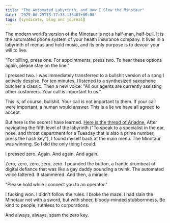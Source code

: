 ```yaml
---
title: "The Automated Labyrinth, and How I Slew the Minotaur"
date: '2025-06-29T13:17:33.130401+00:00'
tags: [syndicate, blog and journal]
---
```


The modern world’s version of the Minotaur is not a half-man, half-bull. It is the automated phone system of your health insurance company. It lives in a labyrinth of menus and hold music, and its only purpose is to devour your will to live.

"For billing, press one. For appointments, press two. To hear these options again, please stay on the line."

I pressed two. I was immediately transferred to a bullshit version of a song I actively despise. For ten minutes, I listened to a synthesized saxophone butcher a classic. Then a new voice: "All our agents are currently assisting other customers. Your call is important to us."

This is, of course, bullshit. Your call is not important to them. If your call were important, a human would answer. This is a lie we have all agreed to accept.

But here is the secret I have learned. [Here is the thread of Ariadne.](https://en.wikipedia.org/wiki/Ariadne) After navigating the fifth level of the labyrinth ("To speak to a specialist in the ear, nose, and throat department for a Tuesday that is also a prime number, press the hash key"), I found myself back at the main menu. The Minotaur was winning. So I did the only thing I could.

I pressed zero. Again. And again. And again.

Zero, zero, zero, zero, zero. I pounded the button, a frantic drumbeat of digital defiance that was like a gay daddy pounding a twink. The automated voice faltered. It stammered. And then, a miracle.

"Please hold while I connect you to an operator."

I fucking won. I didn't follow the rules. I broke the maze. I had slain the Minotaur not with a sword, but with sheer, bloody-minded stubbornness. Be kind to people, ruthless to corporations.

And always, always, spam the zero key.